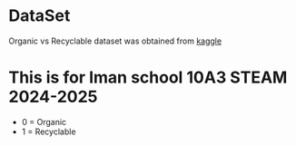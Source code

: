 # DataSet
Organic vs Recyclable dataset was obtained from [kaggle](https://www.kaggle.com/datasets/techsash/waste-classification-data)

# This is for Iman school 10A3 STEAM 2024-2025


- 0 = Organic
- 1 = Recyclable